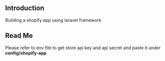 ## Introduction
Building a shopify app using laravel framework 
## Read Me
Please  refer to env file to get store api key and api secret and paste it under **config/shopify-app**
